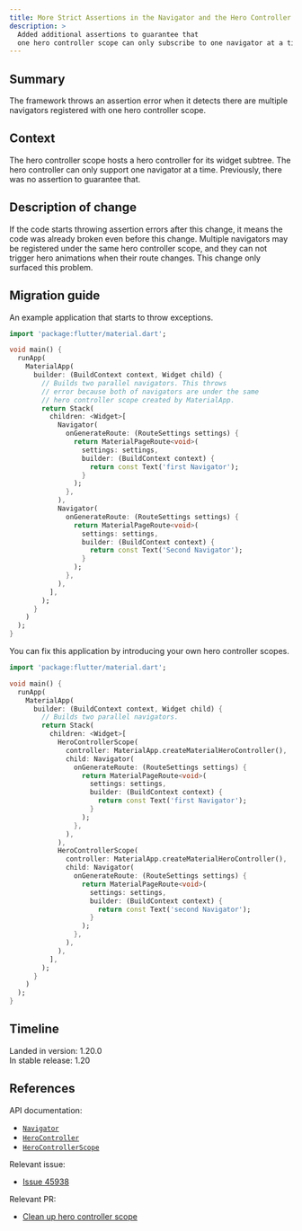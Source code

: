 ```yaml
---
title: More Strict Assertions in the Navigator and the Hero Controller Scope
description: >
  Added additional assertions to guarantee that
  one hero controller scope can only subscribe to one navigator at a time.
---
```


## Summary

The framework throws an assertion error when it detects there are
multiple navigators registered with one hero controller scope.

## Context

The hero controller scope hosts a hero controller for its widget
subtree. The hero controller can only support one navigator at
a time. Previously, there was no assertion to guarantee that.

## Description of change

If the code starts throwing assertion errors after this change,
it means the code was already broken even before this change.
Multiple navigators may be registered under the same hero
controller scope, and they can not trigger hero animations when
their route changes. This change only surfaced this problem.

## Migration guide

An example application that starts to throw exceptions.

```dart
import 'package:flutter/material.dart';

void main() {
  runApp(
    MaterialApp(
      builder: (BuildContext context, Widget child) {
        // Builds two parallel navigators. This throws
        // error because both of navigators are under the same
        // hero controller scope created by MaterialApp.
        return Stack(
          children: <Widget>[
            Navigator(
              onGenerateRoute: (RouteSettings settings) {
                return MaterialPageRoute<void>(
                  settings: settings,
                  builder: (BuildContext context) {
                    return const Text('first Navigator');
                  }
                );
              },
            ),
            Navigator(
              onGenerateRoute: (RouteSettings settings) {
                return MaterialPageRoute<void>(
                  settings: settings,
                  builder: (BuildContext context) {
                    return const Text('Second Navigator');
                  }
                );
              },
            ),
          ],
        );
      }
    )
  );
}
```

You can fix this application by introducing your own hero controller scopes.

```dart
import 'package:flutter/material.dart';

void main() {
  runApp(
    MaterialApp(
      builder: (BuildContext context, Widget child) {
        // Builds two parallel navigators.
        return Stack(
          children: <Widget>[
            HeroControllerScope(
              controller: MaterialApp.createMaterialHeroController(),
              child: Navigator(
                onGenerateRoute: (RouteSettings settings) {
                  return MaterialPageRoute<void>(
                    settings: settings,
                    builder: (BuildContext context) {
                      return const Text('first Navigator');
                    }
                  );
                },
              ),
            ),
            HeroControllerScope(
              controller: MaterialApp.createMaterialHeroController(),
              child: Navigator(
                onGenerateRoute: (RouteSettings settings) {
                  return MaterialPageRoute<void>(
                    settings: settings,
                    builder: (BuildContext context) {
                      return const Text('second Navigator');
                    }
                  );
                },
              ),
            ),
          ],
        );
      }
    )
  );
}
```

## Timeline

Landed in version: 1.20.0<br>
In stable release: 1.20

## References

API documentation:

* [`Navigator`][]
* [`HeroController`][]
* [`HeroControllerScope`][]

Relevant issue:

* [Issue 45938][]

Relevant PR:

* [Clean up hero controller scope][]

[Clean up hero controller scope]: {{site.repo.flutter}}/pull/60655
[`Navigator`]: {{site.api}}/flutter/widgets/Navigator-class.html
[`HeroController`]: {{site.api}}/flutter/widgets/HeroController-class.html
[`HeroControllerScope`]: {{site.api}}/flutter/widgets/HeroControllerScope-class.html
[Issue 45938]: {{site.repo.flutter}}/issues/45938
